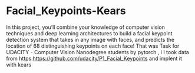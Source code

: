 # Facial_Keypoints-Kears
In this project, you’ll combine your knowledge of computer vision techniques and deep learning architectures to build a facial keypoint detection system that takes in any image with faces, and predicts the location of 68 distinguishing keypoints on each face!
That was Task for UDACITY - Computer Vision Nanodegree  students by pytorch , i I took data from https:https://github.com/udacity/P1_Facial_Keypoints and implent it with kears 
 
